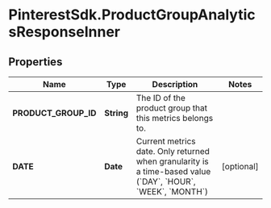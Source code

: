 # PinterestSdk.ProductGroupAnalyticsResponseInner

## Properties

Name | Type | Description | Notes
------------ | ------------- | ------------- | -------------
**PRODUCT_GROUP_ID** | **String** | The ID of the product group that this metrics belongs to. | 
**DATE** | **Date** | Current metrics date. Only returned when granularity is a time-based value (&#x60;DAY&#x60;, &#x60;HOUR&#x60;, &#x60;WEEK&#x60;, &#x60;MONTH&#x60;) | [optional] 


